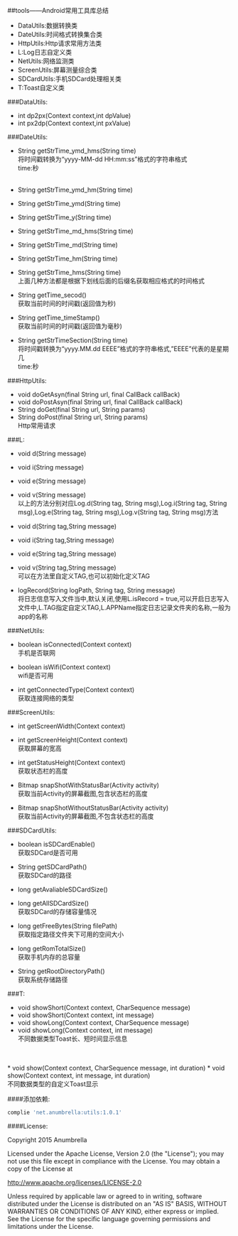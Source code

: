 ##tools——Android常用工具库总结

 
* DataUtils:数据转换类
* DateUtils:时间格式转换集合类
* HttpUtils:Http请求常用方法类
* L:Log日志自定义类
* NetUtils:网络监测类
* ScreenUtils:屏幕测量综合类
* SDCardUtils:手机SDCard处理相关类
* T:Toast自定义类

###DataUtils:


 * int dp2px(Context context,int dpValue) 
 * int px2dp(Context context,int pxValue)


###DateUtils:

 * String getStrTime_ymd_hms(String time) <br/>
   将时间戳转换为“yyyy-MM-dd HH:mm:ss”格式的字符串格式<br/>
   time:秒<br/><br/>   
 * String getStrTime_ymd_hm(String time)
 * String getStrTime_ymd(String time)
 * String getStrTime_y(String time)
 * String getStrTime_md_hms(String time)
 * String getStrTime_md(String time)
 * String getStrTime_hm(String time)
 * String getStrTime_hms(String time)<br/>
 上面几种方法都是根据下划线后面的后缀名获取相应格式的时间格式

 * String getTime_secod()<br/>
 获取当前时间的时间戳(返回值为秒)
 
 * String getTime_timeStamp()<br/>
  获取当前时间的时间戳(返回值为毫秒)
  
 * String getStrTimeSection(String time)<br/>
 将时间戳转换为“yyyy.MM.dd EEEE”格式的字符串格式,”EEEE”代表的是星期几<br/>
 time:秒<br>
 
 

###HttpUtils:

* void doGetAsyn(final String url, final CallBack callBack)
* void doPostAsyn(final String url, final CallBack callBack)
* String doGet(final String url, String params)
* String doPost(final String url, String params)<br/>
Http常用请求


###L:

* void d(String  message)
* void i(String  message)
* void e(String  message)
* void v(String  message)<br/>
以上的方法分别对应Log.d(String tag, String msg),Log.i(String tag, String msg),Log.e(String tag, String msg),Log.v(String tag, String msg)方法
* void d(String tag,String  message)
* void i(String tag,String  message)
* void e(String tag,String  message)
* void v(String tag,String  message)<br/>
可以在方法里自定义TAG,也可以初始化定义TAG

* logRecord(String logPath, String tag, String message)<br/>
将日志信息写入文件当中,默认关闭,使用L.isRecord = true,可以开启日志写入文件中,L.TAG指定自定义TAG,L.APPName指定日志记录文件夹的名称,一般为app的名称


###NetUtils:

* boolean isConnected(Context context)<br/>
手机是否联网<br/>

* boolean isWifi(Context context)<br/>
wifi是否可用<br/>

* int getConnectedType(Context context)<br/>
获取连接网络的类型<br/>


###ScreenUtils:


* int getScreenWidth(Context context) 
* int getScreenHeight(Context context)<br/> 
获取屏幕的宽高<br/>

* int getStatusHeight(Context context)<br/>
获取状态栏的高度

* Bitmap snapShotWithStatusBar(Activity activity)<br/>
获取当前Activity的屏幕截图,包含状态栏的高度

* Bitmap snapShotWithoutStatusBar(Activity activity)<br/>
获取当前Activity的屏幕截图,不包含状态栏的高度 


###SDCardUtils:

* boolean isSDCardEnable()<br/>
获取SDCard是否可用 

* String getSDCardPath()<br/>
获取SDCard的路径
* long getAvaliableSDCardSize()
* long getAllSDCardSize()<br/>
获取SDCard的存储容量情况

* long getFreeBytes(String filePath)<br/>
获取指定路径文件夹下可用的空间大小

* long getRomTotalSize()<br/>
获取手机内存的总容量

* String getRootDirectoryPath()<br/>
获取系统存储路径


###T:

* void showShort(Context context, CharSequence message)
* void showShort(Context context, int message)
* void showLong(Context context, CharSequence message)
* void showLong(Context context, int message)<br/>
不同数据类型Toast长、短时间显示信息
<br/>
<br/>
* void show(Context context, CharSequence message, int duration)
* void show(Context context, int message, int duration)<br/>
不同数据类型的自定义Toast显示



####添加依赖:
```bash
complie 'net.anumbrella:utils:1.0.1'
```

  
####License:

Copyright 2015 Anumbrella

Licensed under the Apache License, Version 2.0 (the "License");
you may not use this file except in compliance with the License.
You may obtain a copy of the License at

   http://www.apache.org/licenses/LICENSE-2.0

Unless required by applicable law or agreed to in writing, software
distributed under the License is distributed on an "AS IS" BASIS,
WITHOUT WARRANTIES OR CONDITIONS OF ANY KIND, either express or implied.
See the License for the specific language governing permissions and
limitations under the License.

  
  
  